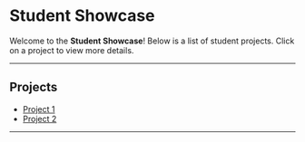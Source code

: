 # Student Showcase

Welcome to the **Student Showcase**! Below is a list of student projects. Click on a project to view more details.

---

## Projects

- [Project 1](project1.md)
- [Project 2](project2.md)

---

